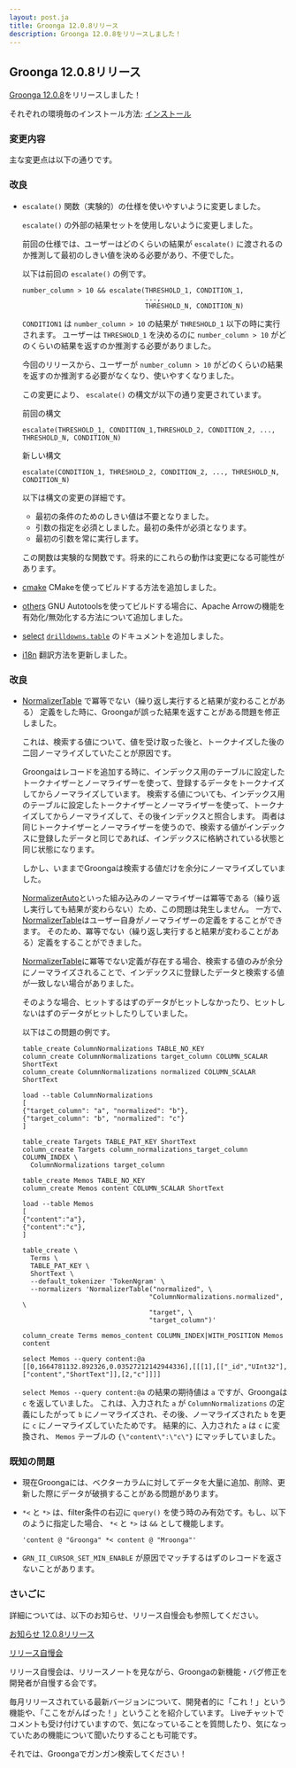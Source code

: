 ```yaml
---
layout: post.ja
title: Groonga 12.0.8リリース
description: Groonga 12.0.8をリリースしました！
---
```


## Groonga 12.0.8リリース

[Groonga 12.0.8](/ja/docs/news.html#release-12-0-8)をリリースしました！

それぞれの環境毎のインストール方法: [インストール](/ja/docs/install.html)

### 変更内容

主な変更点は以下の通りです。

### 改良

* `escalate()` 関数（実験的）の仕様を使いやすいように変更しました。

  `escalate()` の外部の結果セットを使用しないように変更しました。
  
  前回の仕様では、ユーザーはどのくらいの結果が `escalate()` に渡されるのか推測して最初のしきい値を決める必要があり、不便でした。

  以下は前回の `escalate()` の例です。

  ```
  number_column > 10 && escalate(THRESHOLD_1, CONDITION_1,
                                 ...,
                                 THRESHOLD_N, CONDITION_N)
  ```

  `CONDITION1` は `number_column > 10` の結果が `THRESHOLD_1` 以下の時に実行されます。
  ユーザーは `THRESHOLD_1` を決めるのに `number_column > 10` がどのくらいの結果を返すのか推測する必要がありました。

  今回のリリースから、ユーザーが `number_column > 10` がどのくらいの結果を返すのか推測する必要がなくなり、使いやすくなりました。

  この変更により、 `escalate()` の構文が以下の通り変更されています。

  前回の構文

  ```
  escalate(THRESHOLD_1, CONDITION_1,THRESHOLD_2, CONDITION_2, ..., THRESHOLD_N, CONDITION_N)
  ```

  新しい構文

  ```
  escalate(CONDITION_1, THRESHOLD_2, CONDITION_2, ..., THRESHOLD_N, CONDITION_N)
  ```

  以下は構文の変更の詳細です。

  * 最初の条件のためのしきい値は不要となりました。
  * 引数の指定を必須としました。最初の条件が必須となります。
  * 最初の引数を常に実行します。

  この関数は実験的な関数です。将来的にこれらの動作は変更になる可能性があります。

* [cmake](/ja/docs/install/cmake.html) CMakeを使ってビルドする方法を追加しました。

* [others](/ja/docs/install/others.html) GNU Autotoolsを使ってビルドする場合に、Apache Arrowの機能を有効化/無効化する方法について追加しました。

* [select](/ja/docs/reference/commands/select.html) [`drilldowns.table`](/ja/docs/reference/commands/select.html#select-drilldowns-label-table) のドキュメントを追加しました。

* [i18n](/ja/docs/contribution/documentation/i18n.html) 翻訳方法を更新しました。

### 改良

* [NormalizerTable](/ja/docs/reference/normalizers/normalizer_table.html) で冪等でない（繰り返し実行すると結果が変わることがある）
  定義をした時に、Groongaが誤った結果を返すことがある問題を修正しました。
  
  これは、検索する値について、値を受け取った後と、トークナイズした後の二回ノーマライズしていたことが原因です。

  Groongaはレコードを追加する時に、インデックス用のテーブルに設定したトークナイザーとノーマライザーを使って、登録するデータをトークナイズしてからノーマライズしています。
  検索する値についても、インデックス用のテーブルに設定したトークナイザーとノーマライザーを使って、トークナイズしてからノーマライズして、その後インデックスと照合します。
  両者は同じトークナイザーとノーマライザーを使うので、検索する値がインデックスに登録したデータと同じであれば、インデックスに格納されている状態と同じ状態になります。

  しかし、いままでGroongaは検索する値だけを余分にノーマライズしていました。

  [NormalizerAuto](/ja/docs/reference/normalizers/normalizer_auto.html)といった組み込みのノーマライザーは冪等である（繰り返し実行しても結果が変わらない）ため、この問題は発生しません。
  一方で、[NormalizerTable](/ja/docs/reference/normalizers/normalizer_table.html)はユーザー自身がノーマライザーの定義をすることができます。
  そのため、冪等でない（繰り返し実行すると結果が変わることがある）定義をすることができました。

  [NormalizerTable](/ja/docs/reference/normalizers/normalizer_table.html)に冪等でない定義が存在する場合、検索する値のみが余分にノーマライズされることで、インデックスに登録したデータと検索する値が一致しない場合がありました。
    
  そのような場合、ヒットするはずのデータがヒットしなかったり、ヒットしないはずのデータがヒットしたりしていました。

  以下はこの問題の例です。

  ```
  table_create ColumnNormalizations TABLE_NO_KEY
  column_create ColumnNormalizations target_column COLUMN_SCALAR ShortText
  column_create ColumnNormalizations normalized COLUMN_SCALAR ShortText

  load --table ColumnNormalizations
  [
  {"target_column": "a", "normalized": "b"},
  {"target_column": "b", "normalized": "c"}
  ]

  table_create Targets TABLE_PAT_KEY ShortText
  column_create Targets column_normalizations_target_column COLUMN_INDEX \
    ColumnNormalizations target_column

  table_create Memos TABLE_NO_KEY
  column_create Memos content COLUMN_SCALAR ShortText

  load --table Memos
  [
  {"content":"a"},
  {"content":"c"},
  ]

  table_create \
    Terms \
    TABLE_PAT_KEY \
    ShortText \
    --default_tokenizer 'TokenNgram' \
    --normalizers 'NormalizerTable("normalized", \
                                  "ColumnNormalizations.normalized", \
                                  "target", \
                                  "target_column")'

  column_create Terms memos_content COLUMN_INDEX|WITH_POSITION Memos content

  select Memos --query content:@a
  [[0,1664781132.892326,0.03527212142944336],[[[1],[["_id","UInt32"],["content","ShortText"]],[2,"c"]]]]
  ```

  `select Memos --query content:@a` の結果の期待値は `a` ですが、Groongaは `c` を返していました。
  これは、入力された `a` が `ColumnNormalizations` の定義にしたがって `b` にノーマライズされ、その後、ノーマライズされた `b` を更に `c` にノーマライズしていたためです。
  結果的に、入力された `a` は `c` に変換され、 `Memos` テーブルの `{\"content\":\"c\"}` にマッチしていました。

### 既知の問題

* 現在Groongaには、ベクターカラムに対してデータを大量に追加、削除、更新した際にデータが破損することがある問題があります。

* `*<` と `*>` は、filter条件の右辺に `query()` を使う時のみ有効です。もし、以下のように指定した場合、 `*<` と `*>` は `&&` として機能します。

  ``
  'content @ "Groonga" *< content @ "Mroonga"'
  ``

* `GRN_II_CURSOR_SET_MIN_ENABLE` が原因でマッチするはずのレコードを返さないことがあります。

### さいごに

詳細については、以下のお知らせ、リリース自慢会も参照してください。

[お知らせ 12.0.8リリース](/ja/docs/news.html#release-12-0-8)

[リリース自慢会](https://www.youtube.com/watch?v=mQfnfwsXoPI)

リリース自慢会は、リリースノートを見ながら、Groongaの新機能・バグ修正を開発者が自慢する会です。

毎月リリースされている最新バージョンについて、開発者的に「これ！」という機能や、「ここをがんばった！」ということを紹介しています。
Liveチャットでコメントも受け付けていますので、気になっていることを質問したり、気になっていたあの機能について聞いたりすることも可能です。

それでは、Groongaでガンガン検索してください！
